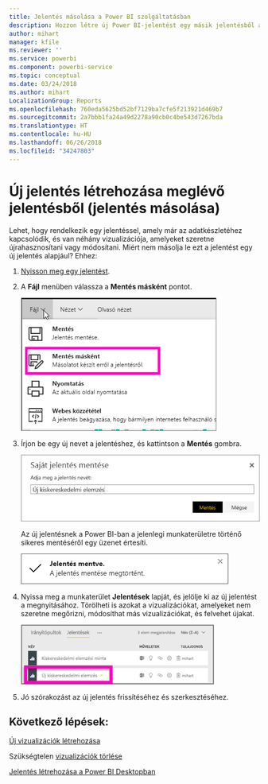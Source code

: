 ```yaml
---
title: Jelentés másolása a Power BI szolgáltatásban
description: Hozzon létre új Power BI-jelentést egy másik jelentésből a Power BI szolgáltatásban.
author: mihart
manager: kfile
ms.reviewer: ''
ms.service: powerbi
ms.component: powerbi-service
ms.topic: conceptual
ms.date: 03/24/2018
ms.author: mihart
LocalizationGroup: Reports
ms.openlocfilehash: 760eda5625bd52bf7129ba7cfe5f213921d469b7
ms.sourcegitcommit: 2a7bbb1fa24a49d2278a90cb0c4be543d7267bda
ms.translationtype: HT
ms.contentlocale: hu-HU
ms.lasthandoff: 06/26/2018
ms.locfileid: "34247803"
---
```

# <a name="create-a-new-report-from-an-existing-report-copy-a-report"></a>Új jelentés létrehozása meglévő jelentésből (jelentés másolása)
Lehet, hogy rendelkezik egy jelentéssel, amely már az adatkészletéhez kapcsolódik, és van néhány vizualizációja, amelyeket szeretne újrahasznosítani vagy módosítani.  Miért nem másolja le ezt a jelentést egy új jelentés alapjául?  Ehhez:

1. [Nyisson meg egy jelentést](service-report-open.md).
2. A **Fájl** menüben válassza a **Mentés másként** pontot.
   
   ![](media/power-bi-report-copy/powerbi-save-as.png)
3. Írjon be egy új nevet a jelentéshez, és kattintson a **Mentés** gombra.
   
   ![](media/power-bi-report-copy/savereport.png)
   
   Az új jelentésnek a Power BI-ban a jelenlegi munkaterületre történő sikeres mentéséről egy üzenet értesíti.
   
   ![](media/power-bi-report-copy/savesuccess1.png)
4. Nyissa meg a munkaterület **Jelentések** lapját, és jelölje ki az új jelentést a megnyitásához. Törölheti is azokat a vizualizációkat, amelyeket nem szeretne megőrizni, módosíthat más vizualizációkat, és felvehet újakat.
   
   ![](media/power-bi-report-copy/power-bi-workspace.png)
5. Jó szórakozást az új jelentés frissítéséhez és szerkesztéséhez.

## <a name="next-steps"></a>Következő lépések:
[Új vizualizációk létrehozása](power-bi-report-add-visualizations-ii.md)

Szükségtelen [vizualizációk törlése](service-delete.md)

[Jelentés létrehozása a Power BI Desktopban](desktop-report-view.md)
